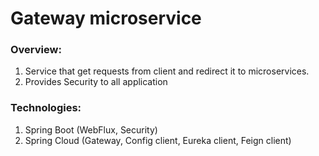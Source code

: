 # Gateway microservice

### Overview:

1. Service that get requests from client and redirect it to microservices.
2. Provides Security to all application


### Technologies:

1. Spring Boot (WebFlux, Security)
2. Spring Cloud (Gateway, Config client, Eureka client, Feign client)

